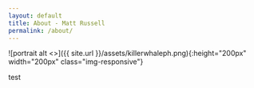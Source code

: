 ```yaml
---
layout: default
title: About - Matt Russell
permalink: /about/
---
```


![portrait alt <>]({{ site.url }}/assets/killerwhaleph.png){:height="200px" width="200px" class="img-responsive"}

test
